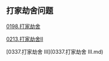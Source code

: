 ## 打家劫舍问题

[0198.打家劫舍](0198.打家劫舍.md)

[0213.打家劫舍II](0213.打家劫舍II.md)

[0337.打家劫舍 III](0337.打家劫舍 III.md)